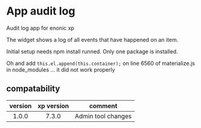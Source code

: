 # App audit log
Audit log app for enonic xp

The widget shows a log of all events that have happened on an item.

Initial setup needs npm install runned. 
Only one package is installed. 

Oh and add `this.el.append(this.container);` on line 6560 of materialize.js in node_modules ... it did not work properly



## compatability

| version   | xp version | comment   |
|:---------:|:----------:|:---------:|
| 1.0.0     | 7.3.0      | Admin tool changes |
